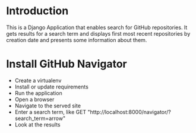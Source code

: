 # Introduction #

This is a Django Application that enables search for GitHub repositories.
It gets results for a search term and displays first most recent repositories
by creation date and presents some information about them.


# Install GitHub Navigator #

* Create a virtualenv
* Install or update requirements
* Run the application
* Open a browser
* Navigate to the served site
* Enter a search term, like GET "http://localhost:8000/navigator/?search_term=arrow"
* Look at the results

